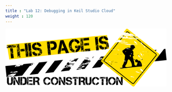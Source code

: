```yaml
---
title : "Lab 12: Debugging in Keil Studio Cloud"
weight : 120
---
```



![under construction](/static/under-construction.png)
